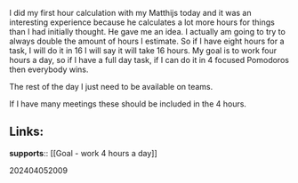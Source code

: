 
I did my first hour calculation with my Matthijs today and it was an interesting experience because he calculates a lot more hours for things than I had initially thought.
He gave me an idea. I actually am going to try to always double the amount of hours I estimate. So if I have eight hours for a task, I will do it in 16 I will say it will take 16 hours.
My goal is to work four hours a day, so if I have a full day task, if I can do it in 4 focused Pomodoros then everybody wins.

The rest of the day I just need to be available on teams. 

If I have many meetings these should be included in the 4 hours.

## Links:

**supports**:: [[Goal - work 4 hours a day]]

202404052009